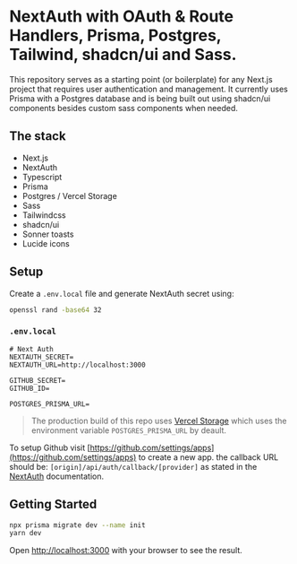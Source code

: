 # NextAuth with OAuth & Route Handlers, Prisma, Postgres, Tailwind, shadcn/ui and Sass.

This repository serves as a starting point (or boilerplate) for any Next.js project that requires user authentication and management. It currently uses Prisma with a Postgres database and is being built out using shadcn/ui components besides custom sass components when needed.

## The stack

- Next.js
- NextAuth
- Typescript
- Prisma
- Postgres / Vercel Storage
- Sass
- Tailwindcss
- shadcn/ui
- Sonner toasts
- Lucide icons

## Setup

Create a `.env.local` file and generate NextAuth secret using:

```bash
openssl rand -base64 32
```

### `.env.local` 

```
# Next Auth
NEXTAUTH_SECRET=
NEXTAUTH_URL=http://localhost:3000

GITHUB_SECRET=
GITHUB_ID=

POSTGRES_PRISMA_URL=
```

> The production build of this repo uses [Vercel Storage](https://vercel.com/docs/storage) which uses the environment variable `POSTGRES_PRISMA_URL` by deault.

To setup Github visit [https://github.com/settings/apps](https://github.com/settings/apps) to create a new app. the callback URL should be: `[origin]/api/auth/callback/[provider]` as stated in the [NextAuth](https://next-auth.js.org/configuration/providers/oauth) documentation.

## Getting Started

```bash
npx prisma migrate dev --name init
yarn dev
```

Open [http://localhost:3000](http://localhost:3000) with your browser to see the result.
